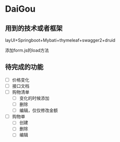 # DaiGou
## 用到的技术或者框架
layUI+Springboot+Mybati+thymeleaf+swagger2+druid

添加form.js的load方法

## 待完成的功能
- [ ] 价格变化
- [ ] 接口文档
- [ ] 购物清单
  - [ ] 变化的时候添加
  - [ ] 删除
  - [ ] 编辑，仅仅修改金额
  
- [ ] 购物单
  - [ ] 创建
  - [ ] 删除
  - [ ] 编辑
